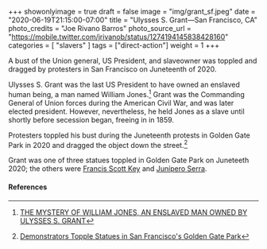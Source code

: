 +++
showonlyimage = true
draft = false
image = "img/grant_sf.jpeg"
date = "2020-06-19T21:15:00-07:00"
title = "Ulysses S. Grant—San Francisco, CA"
photo_credits = "Joe Rivano Barros"
photo_source_url = "https://mobile.twitter.com/jrivanob/status/1274194145838428160"
categories = [ "slavers" ]
tags = ["direct-action"]
weight = 1
+++

A bust of the Union general, US President, and slaveowner was toppled and dragged by protesters in San Francisco on Juneteenth of 2020.

<!--more-->

Ulysses S. Grant was the last US President to have owned an enslaved human being, a man named William Jones.[^1] Grant was the Commanding General of Union forces during the American Civil War, and was later elected president. However, nevertheless, he held Jones as a slave until shortly before secession began, freeing in in 1859.

Protesters toppled his bust during the Juneteenth protests in Golden Gate Park in 2020 and dragged the object down the street.[^2]

Grant was one of three statues toppled in Golden Gate Park on Juneteeth 2020; the others were [Francis Scott Key](../key-sf/) and [Junípero Serra](../serra-sf).

#### References

[^1]: [THE MYSTERY OF WILLIAM JONES, AN ENSLAVED MAN OWNED BY ULYSSES S. GRANT](https://www.journalofthecivilwarera.org/2018/12/the-mystery-of-william-jones-an-enslaved-man-owned-by-ulysses-s-grant/)

[^2]: [Demonstrators Topple Statues in San Francisco's Golden Gate Park](https://www.nbcbayarea.com/news/local/san-francisco/demonstrators-topple-statues-in-san-franciscos-golden-gate-park/2312839/)
